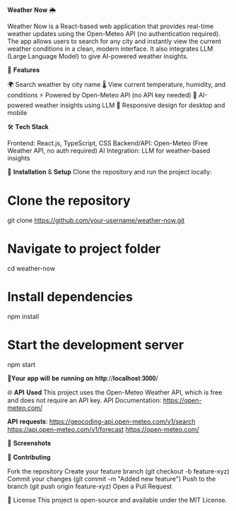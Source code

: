 𝐖𝐞𝐚𝐭𝐡𝐞𝐫 𝐍𝐨𝐰 🌦️

Weather Now is a React-based web application that provides real-time weather updates using the Open-Meteo API (no authentication required). The app allows users to search for any city and instantly view the current weather conditions in a clean, modern interface. It also integrates LLM (Large Language Model) to give AI-powered weather insights.

🚀 𝐅𝐞𝐚𝐭𝐮𝐫𝐞𝐬

🌍 Search weather by city name
🌡️ View current temperature, humidity, and conditions
⚡ Powered by Open-Meteo API (no API key needed)
🤖 AI-powered weather insights using LLM
📱 Responsive design for desktop and mobile

🛠️ 𝐓𝐞𝐜𝐡 𝐒𝐭𝐚𝐜𝐤

Frontend: React.js, TypeScript, CSS
Backend/API: Open-Meteo
(Free Weather API, no auth required)
AI Integration: LLM for weather-based insights

📂 𝐈𝐧𝐬𝐭𝐚𝐥𝐥𝐚𝐭𝐢𝐨𝐧 & 𝐒𝐞𝐭𝐮𝐩
Clone the repository and run the project locally:

# Clone the repository
git clone https://github.com/your-username/weather-now.git

# Navigate to project folder
cd weather-now

# Install dependencies
npm install

# Start the development server
npm start

🎉𝐘𝐨𝐮𝐫 𝐚𝐩𝐩 𝐰𝐢𝐥𝐥 𝐛𝐞 𝐫𝐮𝐧𝐧𝐢𝐧𝐠 𝐨𝐧 𝐡𝐭𝐭𝐩://𝐥𝐨𝐜𝐚𝐥𝐡𝐨𝐬𝐭:𝟑𝟎𝟎𝟎/

🌐 𝐀𝐏𝐈 𝐔𝐬𝐞𝐝
This project uses the Open-Meteo Weather API, which is free and does not require an API key.
API Documentation: https://open-meteo.com/

𝐀𝐏𝐈 𝐫𝐞𝐪𝐮𝐞𝐬𝐭𝐬:
https://geocoding-api.open-meteo.com/v1/search
https://api.open-meteo.com/v1/forecast
https://open-meteo.com/

📸 𝐒𝐜𝐫𝐞𝐞𝐧𝐬𝐡𝐨𝐭𝐬


🤝 𝐂𝐨𝐧𝐭𝐫𝐢𝐛𝐮𝐭𝐢𝐧𝐠

Fork the repository
Create your feature branch (git checkout -b feature-xyz)
Commit your changes (git commit -m "Added new feature")
Push to the branch (git push origin feature-xyz)
Open a Pull Request

📜 License
This project is open-source and available under the MIT License.
